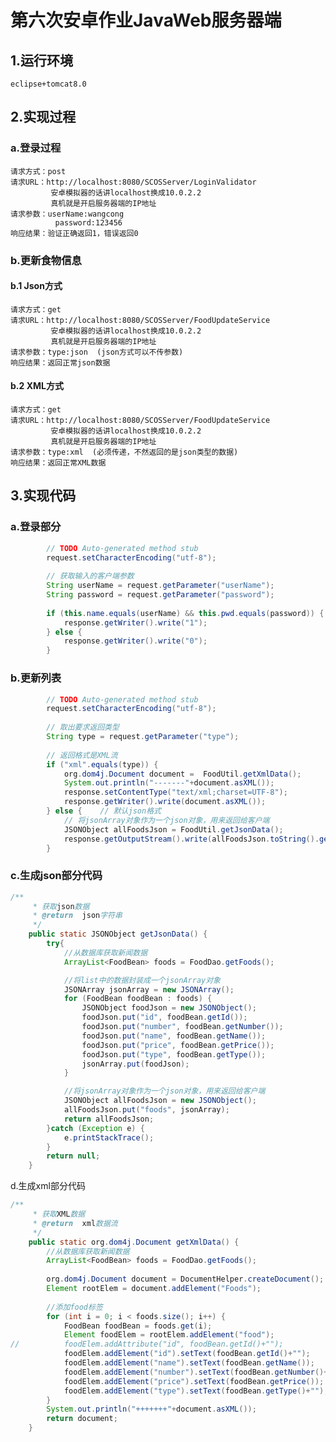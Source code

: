 # 第六次安卓作业JavaWeb服务器端
## 1.运行环境
	eclipse+tomcat8.0
## 2.实现过程
### a.登录过程
	请求方式：post
	请求URL：http://localhost:8080/SCOSServer/LoginValidator
			 安卓模拟器的话讲localhost换成10.0.2.2
			 真机就是开启服务器端的IP地址
	请求参数：userName:wangcong
			  password:123456
	响应结果：验证正确返回1，错误返回0
### b.更新食物信息
#### b.1 Json方式
	请求方式：get
	请求URL：http://localhost:8080/SCOSServer/FoodUpdateService
			 安卓模拟器的话讲localhost换成10.0.2.2
			 真机就是开启服务器端的IP地址
	请求参数：type:json  (json方式可以不传参数)
	响应结果：返回正常json数据
#### b.2 XML方式
	请求方式：get
	请求URL：http://localhost:8080/SCOSServer/FoodUpdateService
			 安卓模拟器的话讲localhost换成10.0.2.2
			 真机就是开启服务器端的IP地址
	请求参数：type:xml  (必须传递，不然返回的是json类型的数据)
	响应结果：返回正常XML数据
## 3.实现代码
### a.登录部分
```java
		// TODO Auto-generated method stub
		request.setCharacterEncoding("utf-8");
		
		// 获取输入的客户端参数
		String userName = request.getParameter("userName");
		String password = request.getParameter("password");
		
		if (this.name.equals(userName) && this.pwd.equals(password)) {
			response.getWriter().write("1");
		} else {
			response.getWriter().write("0");
		}
```
### b.更新列表
```java
		// TODO Auto-generated method stub
		request.setCharacterEncoding("utf-8");
		
		// 取出要求返回类型
		String type = request.getParameter("type");
		
		// 返回格式是XML流
		if ("xml".equals(type)) {
			org.dom4j.Document document =  FoodUtil.getXmlData();
			System.out.println("-------"+document.asXML());
			response.setContentType("text/xml;charset=UTF-8");
	        response.getWriter().write(document.asXML());
		} else {	// 默认json格式
			// 将jsonArray对象作为一个json对象，用来返回给客户端
			JSONObject allFoodsJson = FoodUtil.getJsonData();
			response.getOutputStream().write(allFoodsJson.toString().getBytes("gbk"));
		}
```
### c.生成json部分代码
```java
/**
	 * 获取json数据
	 * @return	json字符串
	 */
	public static JSONObject getJsonData() {
		try{
			//从数据库获取新闻数据
			ArrayList<FoodBean> foods = FoodDao.getFoods();

			//将list中的数据封装成一个jsonArray对象
			JSONArray jsonArray = new JSONArray();
			for (FoodBean foodBean : foods) {
				JSONObject foodJson = new JSONObject();
				foodJson.put("id", foodBean.getId());
				foodJson.put("number", foodBean.getNumber());
				foodJson.put("name", foodBean.getName());
				foodJson.put("price", foodBean.getPrice());
				foodJson.put("type", foodBean.getType());
				jsonArray.put(foodJson);
			}

			//将jsonArray对象作为一个json对象，用来返回给客户端
			JSONObject allFoodsJson = new JSONObject();
			allFoodsJson.put("foods", jsonArray);
			return allFoodsJson;
		}catch (Exception e) {
			e.printStackTrace();
		}
		return null;
	}
```
d.生成xml部分代码
```java
/**
	 * 获取XML数据
	 * @return	xml数据流
	 */
	public static org.dom4j.Document getXmlData() {
		//从数据库获取新闻数据
		ArrayList<FoodBean> foods = FoodDao.getFoods();
		
		org.dom4j.Document document = DocumentHelper.createDocument();
		Element rootElem = document.addElement("Foods");
		
		//添加food标签
		for (int i = 0; i < foods.size(); i++) {
			FoodBean foodBean = foods.get(i);
			Element foodElem = rootElem.addElement("food");		
//			foodElem.addAttribute("id", foodBean.getId()+"");
			foodElem.addElement("id").setText(foodBean.getId()+"");
			foodElem.addElement("name").setText(foodBean.getName());
			foodElem.addElement("number").setText(foodBean.getNumber()+"");
			foodElem.addElement("price").setText(foodBean.getPrice());
			foodElem.addElement("type").setText(foodBean.getType()+"");
		}
		System.out.println("+++++++"+document.asXML());
		return document;
	}

```
